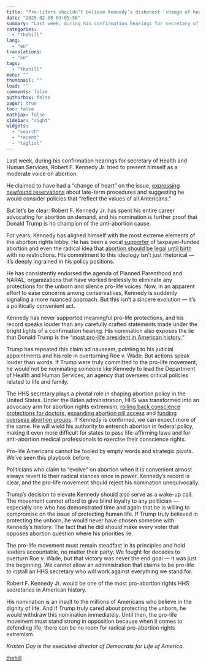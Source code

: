 ```yaml
---
title: "Pro-lifers shouldn’t believe Kennedy’s dishonest ‘change of heart’ on abortion"
date: "2025-02-08 03:05:56"
summary: "Last week, during his confirmation hearings for secretary of Health and Human Services, Robert F. Kennedy Jr. tried to present himself as a moderate voice on abortion. He claimed to have had a “change of heart” on the issue, expressing newfound reservations about late-term procedures and suggesting he would consider..."
categories:
  - "thehill"
lang:
  - "en"
translations:
  - "en"
tags:
  - "thehill"
menu: ""
thumbnail: ""
lead: ""
comments: false
authorbox: false
pager: true
toc: false
mathjax: false
sidebar: "right"
widgets:
  - "search"
  - "recent"
  - "taglist"
---
```


Last week, during his confirmation hearings for secretary of Health and Human Services, Robert F. Kennedy Jr. tried to present himself as a moderate voice on abortion.

He claimed to have had a “change of heart” on the issue, [expressing newfound reservations](https://www.cnn.com/2024/05/16/politics/nicole-shanahan-robert-kennedy-abortion/index.html) about late-term procedures and suggesting he would consider policies that “reflect the values of all Americans.”

But let’s be clear: Robert F. Kennedy Jr. has spent his entire career advocating for abortion on demand, and his nomination is further proof that Donald Trump is no champion of the anti-abortion cause.

For years, Kennedy has aligned himself with the most extreme elements of the abortion rights lobby. He has been a vocal [supporter](https://www.theamericanconservative.com/the-other-populist-in-the-race/) of taxpayer-funded abortion and even the radical idea that [abortion should be legal until birth](https://www.politico.com/news/2023/08/13/rfk-jr-backs-15-week-federal-ban-on-abortion-00111017) with no restrictions. His commitment to this ideology isn’t just rhetorical — it’s deeply ingrained in his policy positions.

He has consistently endorsed the agenda of Planned Parenthood and NARAL, organizations that have worked tirelessly to eliminate any protections for the unborn and silence pro-life voices. Now, in an apparent effort to ease concerns among conservatives, Kennedy is suddenly signaling a more nuanced approach. But this isn’t a sincere evolution — it’s a politically convenient act.

Kennedy has never supported meaningful pro-life protections, and his record speaks louder than any carefully crafted statements made under the bright lights of a confirmation hearing. His nomination also exposes the lie that Donald Trump is the “[most pro-life president in American history.](https://www.foxnews.com/politics/trump-says-hes-proud-most-pro-life-president-history-anniversary-roe-v-wade-overturn)“

Trump has repeated this claim ad nauseam, pointing to his judicial appointments and his role in overturning Roe v. Wade. But actions speak louder than words. If Trump were truly committed to the pro-life movement, he would not be nominating someone like Kennedy to lead the Department of Health and Human Services, an agency that oversees critical policies related to life and family.

The HHS secretary plays a pivotal role in shaping abortion policy in the United States. Under the Biden administration, HHS was transformed into an advocacy arm for abortion rights extremism, [rolling back conscience protections for doctors](https://thehill.com/policy/healthcare/4397912-biden-administration-rescinds-much-of-trump-conscience-rule-for-health-workers/), [expanding abortion pill access](https://abcnews.go.com/Health/biden-administration-new-steps-protect-contraceptives-abortion-medication/story?id=106562383) and [funding overseas abortion groups](https://www.pbs.org/newshour/politics/biden-rescinds-abortion-restrictions-on-u-s-foreign-aid). If Kennedy is confirmed, we can expect more of the same. He will wield his authority to entrench abortion in federal policy, making it even more difficult for states to pass life-affirming laws and for anti-abortion medical professionals to exercise their conscience rights.

Pro-life Americans cannot be fooled by empty words and strategic pivots. We’ve seen this playbook before.

Politicians who claim to “evolve” on abortion when it is convenient almost always revert to their radical stances once in power. Kennedy’s record is clear, and the pro-life movement should reject his nomination unequivocally.

Trump’s decision to elevate Kennedy should also serve as a wake-up call. The movement cannot afford to give blind loyalty to any politician — especially one who has demonstrated time and again that he is willing to compromise on the issue of protecting human life. If Trump truly believed in protecting the unborn, he would never have chosen someone with Kennedy’s history. The fact that he did should make every voter that opposes abortion question where his priorities lie.

The pro-life movement must remain steadfast in its principles and hold leaders accountable, no matter their party. We fought for decades to overturn Roe v. Wade, but that victory was never the end goal — it was just the beginning. We cannot allow an administration that claims to be pro-life to install an HHS secretary who will work against everything we stand for.

Robert F. Kennedy Jr. would be one of the most pro-abortion rights HHS secretaries in American history.

His nomination is an insult to the millions of Americans who believe in the dignity of life. And if Trump truly cared about protecting the unborn, he would withdraw this nomination immediately. Until then, the pro-life movement must stand strong in opposition because when it comes to defending life, there can be no room for radical pro-abortion rights extremism.

*Kristen Day is the executive director of Democrats for Life of America.*

[thehill](https://thehill.com/opinion/5131888-robert-f-kennedy-jr-abortion-policy/)
